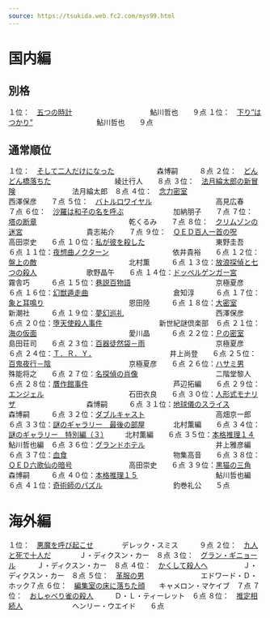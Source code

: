 ```yaml
---
source: https://tsukida.web.fc2.com/mys99.html
---
```

# 国内編

## 別格

１位：　[五つの時計](https://tsukida.web.fc2.com/9904.html)　　　　　　　　　　　鮎川哲也　　９点
１位：　[下り”はつかり”](https://tsukida.web.fc2.com/9904.html)　　　　　　　　　鮎川哲也　　９点
　
## 通常順位

１位：　[そして二人だけになった](https://tsukida.web.fc2.com/9907.html#anchor599820)　　　　　　森博嗣　　　８点
２位：　[どんどん橋落ちた](https://tsukida.web.fc2.com/9910.html#anchor89415)　　　　　　　　　綾辻行人　　８点
３位：　[法月綸太郎の新冒険](https://tsukida.web.fc2.com/9905.html#anchor117138)　　　　　　　　法月綸太郎　８点
４位：　[念力密室](https://tsukida.web.fc2.com/9901.html#anchor69231)　　　　　　　　　　　　　西澤保彦　　７点
５位：　[バトルロワイヤル](https://tsukida.web.fc2.com/9906.html#anchor89285)　　　　　　　　　高見広春　　７点
６位：　[沙羅は和子の名を呼ぶ](https://tsukida.web.fc2.com/9911.html#anchor410025)　　　　　　　加納朋子　　７点
７位：　[塔の断章](https://tsukida.web.fc2.com/9902.html#anchor38524)　　　　　　　　　　　　　乾くるみ　　７点
８位：　[クリムゾンの迷宮](https://tsukida.web.fc2.com/9905.html#anchor381822)　　　　　　　　　貴志祐介　　７点
９位：　[ＱＥＤ百人一首の呪](https://tsukida.web.fc2.com/9902.html)　　　　　　　　高田崇史　　６点
１０位：[私が彼を殺した](https://tsukida.web.fc2.com/9902.html)　　　　　　　　　　東野圭吾　　６点
１１位：[夜想曲ノクターン](https://tsukida.web.fc2.com/9909.html#anchor38430)　　　　　　　　　依井貴裕　　６点
１２位：[盤上の敵](https://tsukida.web.fc2.com/0003.html#anchor38730)　　　　　　　　　　　　　北村薫　　　６点
１３位：[放浪探偵と七つの殺人](https://tsukida.web.fc2.com/9906.html#anchor353137)　　　　　　　歌野晶午　　６点
１４位：[ドッペルゲンガー宮](https://tsukida.web.fc2.com/9907.html#anchor74029)　　　　　　　　霧舎巧　　　６点
１５位：[巷説百物語](https://tsukida.web.fc2.com/9910.html#anchor77986)　　　　　　　　　　　　京極夏彦　　６点
１６位：[幻獣遁走曲](https://tsukida.web.fc2.com/9912.html#anchor1815271)　　　　　　　　　　　　倉知淳　　　６点
１７位：[象と耳鳴り](https://tsukida.web.fc2.com/0002.html#anchor441027)　　　　　　　　　　　　恩田陸　　　６点
１８位：[大密室](https://tsukida.web.fc2.com/9907.html#anchor187724)　　　　　　　　　　　　　　新潮社　　　６点
１９位：[夢幻巡礼](https://tsukida.web.fc2.com/9909.html#anchor1135887)　　　　　　　　　　　　　西澤保彦　　６点
２０位：[堕天使殺人事件](https://tsukida.web.fc2.com/9909.html#anchor881933)　　　　　　　　新世紀謎倶楽部　６点
２１位：[海の仮面](https://tsukida.web.fc2.com/9908.html)　　　　　　　　　　　　　愛川晶　　　６点
２２位：[Ｐの密室](https://tsukida.web.fc2.com/9911.html#anchor1025559)　　　　　　　　　　　　　島田荘司　　６点
２３位：[百器徒然袋－雨](https://tsukida.web.fc2.com/9911.html#anchor1020433)　　　　　　　　　　京極夏彦　　６点
２４位：[Ｔ．Ｒ．Ｙ．](https://tsukida.web.fc2.com/0001.html)　　　　　　　　　　　井上尚登　　６点
２５位：[百鬼夜行－陰](https://tsukida.web.fc2.com/9907.html#anchor182741)　　　　　　　　　　　京極夏彦　　６点
２６位：[ハサミ男](https://tsukida.web.fc2.com/9908.html#anchor38430)　　　　　　　　　　　　　殊能将之　　６点
２７位：[名探偵の肖像](https://tsukida.web.fc2.com/9907.html)　　　　　　　　　　　二階堂黎人　６点
２８位：[贋作館事件](https://tsukida.web.fc2.com/9909.html)　　　　　　　　　　　　芦辺拓編　　６点
２９位：[エンジェル](https://tsukida.web.fc2.com/0001.html#anchor41541)　　　　　　　　　　　　石田衣良　　６点
３０位：[人形式モナリザ](https://tsukida.web.fc2.com/9909.html#anchor693199)　　　　　　　　　　森博嗣　　　６点
３１位：[地球儀のスライス](https://tsukida.web.fc2.com/9902.html#anchor118927)　　　　　　　　　森博嗣　　　６点
３２位：[ダブルキャスト](https://tsukida.web.fc2.com/9905.html)　　　　　　　　　　高畑京一郎　６点
３３位：[謎のギャラリー　最後の部屋](https://tsukida.web.fc2.com/9907.html#anchor210319)　　　　北村薫編　　６点
３４位：[謎のギャラリー　特別編（３）](https://tsukida.web.fc2.com/9907.html#anchor210319)　　　北村薫編　　６点
３５位：[本格推理１４](https://tsukida.web.fc2.com/9908.html#anchor34140)　　　　　　　　　　　鮎川哲也編　６点
３６位：[グランドホテル](https://tsukida.web.fc2.com/9904.html#anchor50528)　　　　　　　　　　井上雅彦編　６点
３７位：[血食](https://tsukida.web.fc2.com/9905.html#anchor108351)　　　　　　　　　　　　　　　物集高音　　６点
３８位：[ＱＥＤ六歌仙の暗号](https://tsukida.web.fc2.com/9906.html#anchor520567)　　　　　　　　高田崇史　　６点
３９位：[黒猫の三角](https://tsukida.web.fc2.com/9906.html)　　　　　　　　　　　　森博嗣　　　６点
４０位：[本格推理１５](https://tsukida.web.fc2.com/9911.html#anchor83435)　　　　　　　　　　　鮎川哲也編　６点
４１位：[奇術師のパズル](https://tsukida.web.fc2.com/9910.html#anchor82402)　　　　　　　　　　釣巻礼公　　５点　

# 海外編

１位：　[悪魔を呼び起こせ](https://tsukida.web.fc2.com/9912.html#anchor1739194)　　　　デレック・スミス　　　９点
２位：　[九人と死で十人だ](https://tsukida.web.fc2.com/0003.html#anchor489294)　　　　Ｊ・ディクスン・カー　８点
３位：　[グラン・ギニョール](https://tsukida.web.fc2.com/9906.html#anchor314698)　　　Ｊ・ディクスン・カー　８点
４位：　[かくして殺人へ](https://tsukida.web.fc2.com/0004.html)　　　　　Ｊ・ディクスン・カー　８点
５位：　[革服の男](https://tsukida.web.fc2.com/9912.html#anchor1727002)　　　　　　　　エドワード・Ｄ・ホック７点
６位：　[編集室の床に落ちた顔](https://tsukida.web.fc2.com/9905.html#anchor367567)　　キャメロン・マケイブ　７点
７位：　[おしゃべり雀の殺人](https://tsukida.web.fc2.com/9910.html#anchor907065)　　　Ｄ・Ｌ・ティーレット　６点
８位：　[推定相続人](https://tsukida.web.fc2.com/9908.html#anchor374971)　　　　　　　ヘンリー・ウエイド　　６点
